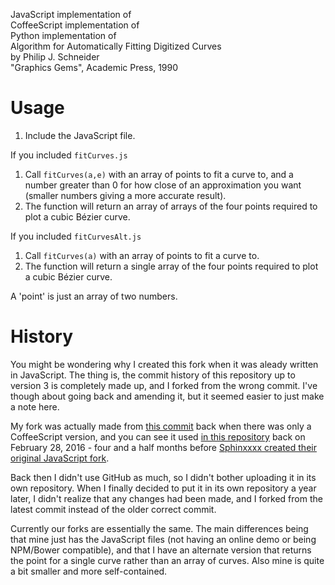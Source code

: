 JavaScript implementation of  
CoffeeScript implementation of  
Python implementation of  
Algorithm for Automatically Fitting Digitized Curves  
by Philip J. Schneider  
"Graphics Gems", Academic Press, 1990

# Usage
1. Include the JavaScript file.

If you included `fitCurves.js`

1. Call `fitCurves(a,e)` with an array of points to fit a curve to, and a number greater than 0 for how close of an approximation you want (smaller numbers giving a more accurate result).
2. The function will return an array of arrays of the four points required to plot a cubic Bézier curve.

If you included `fitCurvesAlt.js`

1. Call `fitCurves(a)` with an array of points to fit a curve to.
2. The function will return a single array of the four points required to plot a cubic Bézier curve.

A 'point' is just an array of two numbers.

# History

You might be wondering why I created this fork when it was aleady written in JavaScript. The thing is, the commit history of this repository up to version 3 is completely made up, and I forked from the wrong commit. I've though about going back and amending it, but it seemed easier to just make a note here.

My fork was actually made from [this commit](https://github.com/soswow/fit-curve/tree/1bc4dd6fd43e21052a0e706d5de57e801bc35085) back when there was only a CoffeeScript version, and you can see it used [in this repository](https://github.com/AniDevTwitter/animeopenings/commit/42f21b8e55d20582a958a0f43051cbd66ea47085) back on February 28, 2016 - four and a half months before [Sphinxxxx created their original JavaScript fork](https://github.com/Sphinxxxx/fit-curve/commit/fbd64e2d4237c380738eb8ca1cd1562423f8b1ec).

Back then I didn't use GitHub as much, so I didn't bother uploading it in its own repository. When I finally decided to put it in its own repository a year later, I didn't realize that any changes had been made, and I forked from the latest commit instead of the older correct commit.

Currently our forks are essentially the same. The main differences being that mine just has the JavaScript files (not having an online demo or being NPM/Bower compatible), and that I have an alternate version that returns the point for a single curve rather than an array of curves. Also mine is quite a bit smaller and more self-contained.
